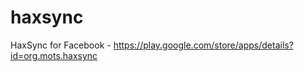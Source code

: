 haxsync
=======

HaxSync for Facebook - https://play.google.com/store/apps/details?id=org.mots.haxsync

